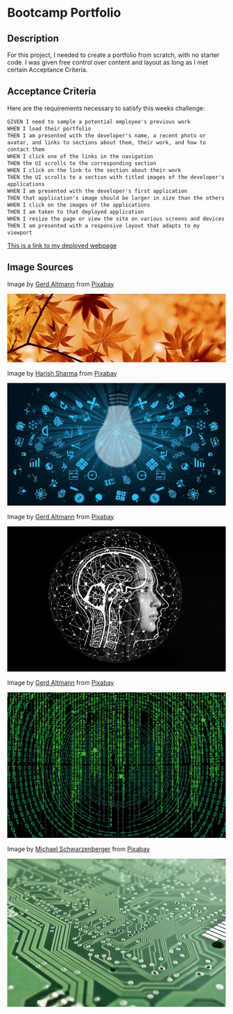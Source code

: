 # Bootcamp Portfolio

## Description
For this project, I needed to create a portfolio from scratch, with no starter code. I was given free control over content and layout as long as I met certain Acceptance Criteria.

## Acceptance Criteria

Here are the requirements necessary to satisfy this weeks challenge:

```
GIVEN I need to sample a potential employee's previous work
WHEN I load their portfolio
THEN I am presented with the developer's name, a recent photo or avatar, and links to sections about them, their work, and how to contact them
WHEN I click one of the links in the navigation
THEN the UI scrolls to the corresponding section
WHEN I click on the link to the section about their work
THEN the UI scrolls to a section with titled images of the developer's applications
WHEN I am presented with the developer's first application
THEN that application's image should be larger in size than the others
WHEN I click on the images of the applications
THEN I am taken to that deployed application
WHEN I resize the page or view the site on various screens and devices
THEN I am presented with a responsive layout that adapts to my viewport
```

<a href="https://rhinosstuff.github.io/Bootcamp-Portfolio/">This is a link to my deployed webpage</a>

## Image Sources

Image by <a href="https://pixabay.com/users/geralt-9301/?utm_source=link-attribution&utm_medium=referral&utm_campaign=image&utm_content=1079235">Gerd Altmann</a> from <a href="https://pixabay.com//?utm_source=link-attribution&utm_medium=referral&utm_campaign=image&utm_content=1079235">Pixabay</a>

![alt text](assets/images/banner.jpg)

Image by <a href="https://pixabay.com/users/harishs-3407954/?utm_source=link-attribution&utm_medium=referral&utm_campaign=image&utm_content=3245793">Harish Sharma</a> from <a href="https://pixabay.com//?utm_source=link-attribution&utm_medium=referral&utm_campaign=image&utm_content=3245793">Pixabay</a>

![alt text](assets/images/light-bulb.jpg)

Image by <a href="https://pixabay.com/users/geralt-9301/?utm_source=link-attribution&utm_medium=referral&utm_campaign=image&utm_content=4389372">Gerd Altmann</a> from <a href="https://pixabay.com//?utm_source=link-attribution&utm_medium=referral&utm_campaign=image&utm_content=4389372">Pixabay</a>

![alt text](assets/images/ai.jpg)

Image by <a href="https://pixabay.com/users/geralt-9301/?utm_source=link-attribution&utm_medium=referral&utm_campaign=image&utm_content=2953869">Gerd Altmann</a> from <a href="https://pixabay.com//?utm_source=link-attribution&utm_medium=referral&utm_campaign=image&utm_content=2953869">Pixabay</a>

![alt text](assets/images/matrix.jpg)

Image by <a href="https://pixabay.com/users/blickpixel-52945/?utm_source=link-attribution&utm_medium=referral&utm_campaign=image&utm_content=453758">Michael Schwarzenberger</a> from <a href="https://pixabay.com//?utm_source=link-attribution&utm_medium=referral&utm_campaign=image&utm_content=453758">Pixabay</a>

![alt text](assets/images/board.jpg)
